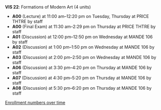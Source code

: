 **VIS 22**: Formations of Modern Art (4 units)

- **A00** (Lecture) at 11:00 am–12:20 pm on Tuesday, Thursday at PRICE THTRE by staff
- **A00** (Final Exam) at 11:30 am–2:29 pm on Thursday at PRICE THTRE by staff
- **A01** (Discussion) at 12:00 pm–12:50 pm on Wednesday at MANDE 106 by staff
- **A02** (Discussion) at 1:00 pm–1:50 pm on Wednesday at MANDE 106 by staff
- **A03** (Discussion) at 2:00 pm–2:50 pm on Wednesday at MANDE 106 by staff
- **A06** (Discussion) at 3:30 pm–4:20 pm on Thursday at MANDE 106 by staff
- **A07** (Discussion) at 4:30 pm–5:20 pm on Thursday at MANDE 106 by staff
- **A08** (Discussion) at 5:30 pm–6:20 pm on Thursday at MANDE 106 by staff

[Enrollment numbers over time](./VIS22.tsv)
